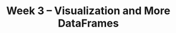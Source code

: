 ---
    title: Week 3 – Visualization and More DataFrames
    weekNumber: 3
    days:
      - date: 2023-10-16
        events: 
          "**LEC 8**{: .label .label-lecture } Functions and Apply":
            "[BPD 6, 12](https://notes.dsc10.com/01-getting_started/functions-defining.html#example)"
      - date: 2023-10-18
        events:
          "**LEC 9**{: .label .label-lecture } Advanced Group, Merge":
            "[BPD 11, 13](https://notes.dsc10.com/02-data_sets/groupby.html)"

          "**DIS 3**{: .label .label-disc } Querying, Grouping, Plotting":    
      - date: 2023-10-19
        events:
          "**Lab 3**{: .label .label-lab } **Data Visualizations and Functions**":
      - date: 2023-10-20
        events:
          "**LEC 10**{: .label .label-lecture } Conditional Statements and Iteration":
            "[CIT 9.1-9.2](https://inferentialthinking.com/chapters/09/Randomness.html)"
---